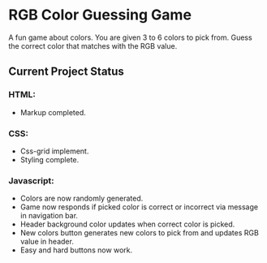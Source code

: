# __RGB Color Guessing Game__
A fun game about colors. You are given 3 to 6 colors to pick from. Guess the correct color that matches with the RGB value.

## __Current Project Status__
### __HTML:__ 

* Markup completed.

### __CSS:__ 

* Css-grid implement.
* Styling complete.


### __Javascript:__ 

* Colors are now randomly generated.
* Game now responds if picked color is correct or incorrect via message in navigation bar.
* Header background color updates when correct color is picked.
* New colors button generates new colors to pick from and updates RGB value in header.
* Easy and hard buttons now work. 